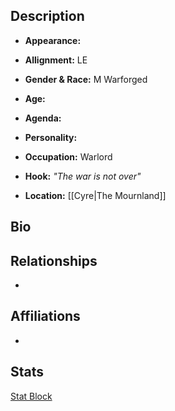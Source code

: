 ## Description
- **Appearance:** 

- **Allignment:** LE

- **Gender & Race:** M Warforged

- **Age:** 

- **Agenda:** 

- **Personality:** 

- **Occupation:** Warlord

- **Hook:** *"The war is not over"*

- **Location:** [[Cyre|The Mournland]]

## Bio


## Relationships
- 

## Affiliations
-

## Stats
[Stat Block](https://www.dndbeyond.com/monsters/the-lord-of-blades)
